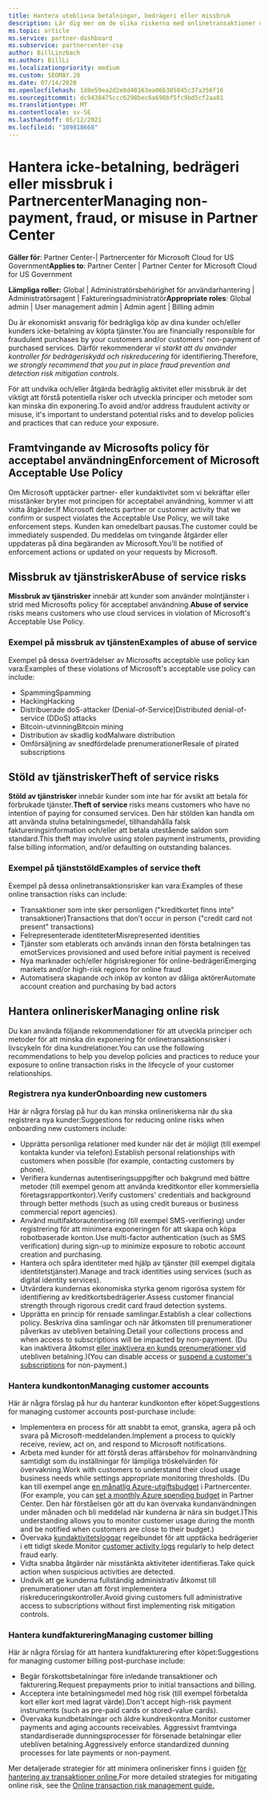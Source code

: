 ```yaml
---
title: Hantera uteblivna betalningar, bedrägeri eller missbruk
description: Lär dig mer om de olika riskerna med onlinetransaktioner och metodtipsen för att hantera och minska dessa risker i Partnercenter.
ms.topic: article
ms.service: partner-dashboard
ms.subservice: partnercenter-csp
author: BillLinzbach
ms.author: BillLi
ms.localizationpriority: medium
ms.custom: SEOMAY.20
ms.date: 07/14/2020
ms.openlocfilehash: 1d8e59ea2d2e8d40163ea06b305845c37a356f16
ms.sourcegitcommit: dc9438475ccc6298bec6a698bf5fc9bd5cf2aa81
ms.translationtype: MT
ms.contentlocale: sv-SE
ms.lasthandoff: 05/12/2021
ms.locfileid: "109818668"
---
```

# <a name="managing-non-payment-fraud-or-misuse-in-partner-center"></a><span data-ttu-id="f5803-103">Hantera icke-betalning, bedrägeri eller missbruk i Partnercenter</span><span class="sxs-lookup"><span data-stu-id="f5803-103">Managing non-payment, fraud, or misuse in Partner Center</span></span>

<span data-ttu-id="f5803-104">**Gäller för**: Partner Center-| Partnercenter för Microsoft Cloud for US Government</span><span class="sxs-lookup"><span data-stu-id="f5803-104">**Applies to**: Partner Center | Partner Center for Microsoft Cloud for US Government</span></span>

<span data-ttu-id="f5803-105">**Lämpliga roller:** Global | Administratörsbehörighet för användarhantering | Administratörsagent | Faktureringsadministratör</span><span class="sxs-lookup"><span data-stu-id="f5803-105">**Appropriate roles**: Global admin | User management admin | Admin agent | Billing admin</span></span>

<span data-ttu-id="f5803-106">Du är ekonomiskt ansvarig för bedrägliga köp av dina kunder och/eller kunders icke-betalning av köpta tjänster.</span><span class="sxs-lookup"><span data-stu-id="f5803-106">You are financially responsible for fraudulent purchases by your customers and/or customers' non-payment of purchased services.</span></span> <span data-ttu-id="f5803-107">Därför rekommenderar *vi starkt att du använder kontroller för bedrägeriskydd och riskreducering* för identifiering.</span><span class="sxs-lookup"><span data-stu-id="f5803-107">Therefore, *we strongly recommend that you put in place fraud prevention and detection risk mitigation controls*.</span></span>

<span data-ttu-id="f5803-108">För att undvika och/eller åtgärda bedräglig aktivitet eller missbruk är det viktigt att förstå potentiella risker och utveckla principer och metoder som kan minska din exponering.</span><span class="sxs-lookup"><span data-stu-id="f5803-108">To avoid and/or address fraudulent activity or misuse, it's important to understand potential risks and to develop policies and practices that can reduce your exposure.</span></span>

## <a name="enforcement-of-microsoft-acceptable-use-policy"></a><span data-ttu-id="f5803-109">Framtvingande av Microsofts policy för acceptabel användning</span><span class="sxs-lookup"><span data-stu-id="f5803-109">Enforcement of Microsoft Acceptable Use Policy</span></span>

<span data-ttu-id="f5803-110">Om Microsoft upptäcker partner- eller kundaktivitet som vi bekräftar eller misstänker bryter mot principen för acceptabel användning, kommer vi att vidta åtgärder.</span><span class="sxs-lookup"><span data-stu-id="f5803-110">If Microsoft detects partner or customer activity that we confirm or suspect violates the Acceptable Use Policy, we will take enforcement steps.</span></span> <span data-ttu-id="f5803-111">Kunden kan omedelbart pausas.</span><span class="sxs-lookup"><span data-stu-id="f5803-111">The customer could be immediately suspended.</span></span> <span data-ttu-id="f5803-112">Du meddelas om tvingande åtgärder eller uppdateras på dina begäranden av Microsoft.</span><span class="sxs-lookup"><span data-stu-id="f5803-112">You'll be notified of enforcement actions or updated on your requests by Microsoft.</span></span>

## <a name="abuse-of-service-risks"></a><span data-ttu-id="f5803-113">Missbruk av tjänstrisker</span><span class="sxs-lookup"><span data-stu-id="f5803-113">Abuse of service risks</span></span>

<span data-ttu-id="f5803-114">**Missbruk av tjänstrisker** innebär att kunder som använder molntjänster i strid med Microsofts policy för acceptabel användning.</span><span class="sxs-lookup"><span data-stu-id="f5803-114">**Abuse of service** risks means customers who use cloud services in violation of Microsoft's Acceptable Use Policy.</span></span>

### <a name="examples-of-abuse-of-service"></a><span data-ttu-id="f5803-115">Exempel på missbruk av tjänsten</span><span class="sxs-lookup"><span data-stu-id="f5803-115">Examples of abuse of service</span></span>

<span data-ttu-id="f5803-116">Exempel på dessa överträdelser av Microsofts acceptable use policy kan vara:</span><span class="sxs-lookup"><span data-stu-id="f5803-116">Examples of these violations of Microsoft's acceptable use policy can include:</span></span>

- <span data-ttu-id="f5803-117">Spamming</span><span class="sxs-lookup"><span data-stu-id="f5803-117">Spamming</span></span>
- <span data-ttu-id="f5803-118">Hacking</span><span class="sxs-lookup"><span data-stu-id="f5803-118">Hacking</span></span>
- <span data-ttu-id="f5803-119">Distribuerade doS-attacker (Denial-of-Service)</span><span class="sxs-lookup"><span data-stu-id="f5803-119">Distributed denial-of-service (DDoS) attacks</span></span>
- <span data-ttu-id="f5803-120">Bitcoin-utvinning</span><span class="sxs-lookup"><span data-stu-id="f5803-120">Bitcoin mining</span></span>
- <span data-ttu-id="f5803-121">Distribution av skadlig kod</span><span class="sxs-lookup"><span data-stu-id="f5803-121">Malware distribution</span></span>
- <span data-ttu-id="f5803-122">Omförsäljning av snedfördelade prenumerationer</span><span class="sxs-lookup"><span data-stu-id="f5803-122">Resale of pirated subscriptions</span></span>

## <a name="theft-of-service-risks"></a><span data-ttu-id="f5803-123">Stöld av tjänstrisker</span><span class="sxs-lookup"><span data-stu-id="f5803-123">Theft of service risks</span></span>

<span data-ttu-id="f5803-124">**Stöld av tjänstrisker** innebär kunder som inte har för avsikt att betala för förbrukade tjänster.</span><span class="sxs-lookup"><span data-stu-id="f5803-124">**Theft of service** risks means customers who have no intention of paying for consumed services.</span></span> <span data-ttu-id="f5803-125">Den här stölden kan handla om att använda stulna betalningsmedel, tillhandahålla falsk faktureringsinformation och/eller att betala utestående saldon som standard.</span><span class="sxs-lookup"><span data-stu-id="f5803-125">This theft may involve using stolen payment instruments, providing false billing information, and/or defaulting on outstanding balances.</span></span>

### <a name="examples-of-service-theft"></a><span data-ttu-id="f5803-126">Exempel på tjänststöld</span><span class="sxs-lookup"><span data-stu-id="f5803-126">Examples of service theft</span></span>

<span data-ttu-id="f5803-127">Exempel på dessa onlinetransaktionsrisker kan vara:</span><span class="sxs-lookup"><span data-stu-id="f5803-127">Examples of these online transaction risks can include:</span></span>

- <span data-ttu-id="f5803-128">Transaktioner som inte sker personligen ("kreditkortet finns inte" transaktioner)</span><span class="sxs-lookup"><span data-stu-id="f5803-128">Transactions that don't occur in person ("credit card not present" transactions)</span></span>
- <span data-ttu-id="f5803-129">Felrepresenterade identiteter</span><span class="sxs-lookup"><span data-stu-id="f5803-129">Misrepresented identities</span></span>
- <span data-ttu-id="f5803-130">Tjänster som etablerats och används innan den första betalningen tas emot</span><span class="sxs-lookup"><span data-stu-id="f5803-130">Services provisioned and used before initial payment is received</span></span>
- <span data-ttu-id="f5803-131">Nya marknader och/eller högriskregioner för online-bedrägeri</span><span class="sxs-lookup"><span data-stu-id="f5803-131">Emerging markets and/or high-risk regions for online fraud</span></span>
- <span data-ttu-id="f5803-132">Automatisera skapande och inköp av konton av dåliga aktörer</span><span class="sxs-lookup"><span data-stu-id="f5803-132">Automate account creation and purchasing by bad actors</span></span>

## <a name="managing-online-risk"></a><span data-ttu-id="f5803-133">Hantera onlinerisker</span><span class="sxs-lookup"><span data-stu-id="f5803-133">Managing online risk</span></span>

<span data-ttu-id="f5803-134">Du kan använda följande rekommendationer för att utveckla principer och metoder för att minska din exponering för onlinetransaktionsrisker i livscykeln för dina kundrelationer.</span><span class="sxs-lookup"><span data-stu-id="f5803-134">You can use the following recommendations to help you develop policies and practices to reduce your exposure to online transaction risks in the lifecycle of your customer relationships.</span></span>

### <a name="onboarding-new-customers"></a><span data-ttu-id="f5803-135">Registrera nya kunder</span><span class="sxs-lookup"><span data-stu-id="f5803-135">Onboarding new customers</span></span>

<span data-ttu-id="f5803-136">Här är några förslag på hur du kan minska onlineriskerna när du ska registrera nya kunder:</span><span class="sxs-lookup"><span data-stu-id="f5803-136">Suggestions for reducing online risks when onboarding new customers include:</span></span>

- <span data-ttu-id="f5803-137">Upprätta personliga relationer med kunder när det är möjligt (till exempel kontakta kunder via telefon).</span><span class="sxs-lookup"><span data-stu-id="f5803-137">Establish personal relationships with customers when possible (for example, contacting customers by phone).</span></span>
- <span data-ttu-id="f5803-138">Verifiera kundernas autentiseringsuppgifter och bakgrund med bättre metoder (till exempel genom att använda kreditkontor eller kommersiella företagsrapportkontor).</span><span class="sxs-lookup"><span data-stu-id="f5803-138">Verify customers' credentials and background through better methods (such as using credit bureaus or business commercial report agencies).</span></span>
- <span data-ttu-id="f5803-139">Använd multifaktorautentisering (till exempel SMS-verifiering) under registrering för att minimera exponeringen för att skapa och köpa robotbaserade konton.</span><span class="sxs-lookup"><span data-stu-id="f5803-139">Use multi-factor authentication (such as SMS verification) during sign-up to minimize exposure to robotic account creation and purchasing.</span></span>
- <span data-ttu-id="f5803-140">Hantera och spåra identiteter med hjälp av tjänster (till exempel digitala identitetstjänster).</span><span class="sxs-lookup"><span data-stu-id="f5803-140">Manage and track identities using services (such as digital identity services).</span></span>
- <span data-ttu-id="f5803-141">Utvärdera kundernas ekonomiska styrka genom rigorösa system för identifiering av kreditkortsbedrägerier.</span><span class="sxs-lookup"><span data-stu-id="f5803-141">Assess customer financial strength through rigorous credit card fraud detection systems.</span></span>
- <span data-ttu-id="f5803-142">Upprätta en princip för rensade samlingar.</span><span class="sxs-lookup"><span data-stu-id="f5803-142">Establish a clear collections policy.</span></span> <span data-ttu-id="f5803-143">Beskriva dina samlingar och när åtkomsten till prenumerationer påverkas av utebliven betalning.</span><span class="sxs-lookup"><span data-stu-id="f5803-143">Detail your collections process and when access to subscriptions will be impacted by non-payment.</span></span> <span data-ttu-id="f5803-144">(Du kan inaktivera åtkomst [eller inaktivera en kunds prenumerationer vid](create-a-new-subscription.md#suspend-a-subscription) utebliven betalning.)</span><span class="sxs-lookup"><span data-stu-id="f5803-144">(You can disable access or [suspend a customer's subscriptions](create-a-new-subscription.md#suspend-a-subscription) for non-payment.)</span></span>

### <a name="managing-customer-accounts"></a><span data-ttu-id="f5803-145">Hantera kundkonton</span><span class="sxs-lookup"><span data-stu-id="f5803-145">Managing customer accounts</span></span>

<span data-ttu-id="f5803-146">Här är några förslag på hur du hanterar kundkonton efter köpet:</span><span class="sxs-lookup"><span data-stu-id="f5803-146">Suggestions for managing customer accounts post-purchase include:</span></span>

- <span data-ttu-id="f5803-147">Implementera en process för att snabbt ta emot, granska, agera på och svara på Microsoft-meddelanden.</span><span class="sxs-lookup"><span data-stu-id="f5803-147">Implement a process to quickly receive, review, act on, and respond to Microsoft notifications.</span></span>
- <span data-ttu-id="f5803-148">Arbeta med kunder för att förstå deras affärsbehov för molnanvändning samtidigt som du inställningar för lämpliga tröskelvärden för övervakning.</span><span class="sxs-lookup"><span data-stu-id="f5803-148">Work with customers to understand their cloud usage business needs while settings appropriate monitoring thresholds.</span></span> <span data-ttu-id="f5803-149">(Du kan till exempel ange [en månatlig Azure-utgiftsbudget](set-an-azure-spending-budget-for-your-customers.md) i Partnercenter.</span><span class="sxs-lookup"><span data-stu-id="f5803-149">(For example, you can [set a monthly Azure spending budget](set-an-azure-spending-budget-for-your-customers.md) in Partner Center.</span></span> <span data-ttu-id="f5803-150">Den här förståelsen gör att du kan övervaka kundanvändningen under månaden och bli meddelad när kunderna är nära sin budget.)</span><span class="sxs-lookup"><span data-stu-id="f5803-150">This understanding allows you to monitor customer usage during the month and be notified when customers are close to their budget.)</span></span>
- <span data-ttu-id="f5803-151">Övervaka [kundaktivitetsloggar](activity-logs.md) regelbundet för att upptäcka bedrägerier i ett tidigt skede.</span><span class="sxs-lookup"><span data-stu-id="f5803-151">Monitor [customer activity logs](activity-logs.md) regularly to help detect fraud early.</span></span>
- <span data-ttu-id="f5803-152">Vidta snabba åtgärder när misstänkta aktiviteter identifieras.</span><span class="sxs-lookup"><span data-stu-id="f5803-152">Take quick action when suspicious activities are detected.</span></span>
- <span data-ttu-id="f5803-153">Undvik att ge kunderna fullständig administrativ åtkomst till prenumerationer utan att först implementera riskreduceringskontroller.</span><span class="sxs-lookup"><span data-stu-id="f5803-153">Avoid giving customers full administrative access to subscriptions without first implementing risk mitigation controls.</span></span>

### <a name="managing-customer-billing"></a><span data-ttu-id="f5803-154">Hantera kundfakturering</span><span class="sxs-lookup"><span data-stu-id="f5803-154">Managing customer billing</span></span>

<span data-ttu-id="f5803-155">Här är några förslag för att hantera kundfakturering efter köpet:</span><span class="sxs-lookup"><span data-stu-id="f5803-155">Suggestions for managing customer billing post-purchase include:</span></span>

- <span data-ttu-id="f5803-156">Begär förskottsbetalningar före inledande transaktioner och fakturering.</span><span class="sxs-lookup"><span data-stu-id="f5803-156">Request prepayments prior to initial transactions and billing.</span></span>
- <span data-ttu-id="f5803-157">Acceptera inte betalningsmedel med hög risk (till exempel förbetalda kort eller kort med lagrat värde).</span><span class="sxs-lookup"><span data-stu-id="f5803-157">Don't accept high-risk payment instruments (such as pre-paid cards or stored-value cards).</span></span>
- <span data-ttu-id="f5803-158">Övervaka kundbetalningar och äldre kundreskontra.</span><span class="sxs-lookup"><span data-stu-id="f5803-158">Monitor customer payments and aging accounts receivables.</span></span> <span data-ttu-id="f5803-159">Aggressivt framtvinga standardiserade dunningsprocesser för försenade betalningar eller utebliven betalning.</span><span class="sxs-lookup"><span data-stu-id="f5803-159">Aggressively enforce standardized dunning processes for late payments or non-payment.</span></span>

<span data-ttu-id="f5803-160">Mer detaljerade strategier för att minimera onlinerisker finns i guiden [för hantering av transaktioner online.](https://query.prod.cms.rt.microsoft.com/cms/api/am/binary/RE4Bhtt)</span><span class="sxs-lookup"><span data-stu-id="f5803-160">For more detailed strategies for mitigating online risk, see the [Online transaction risk management guide.](https://query.prod.cms.rt.microsoft.com/cms/api/am/binary/RE4Bhtt)</span></span>
